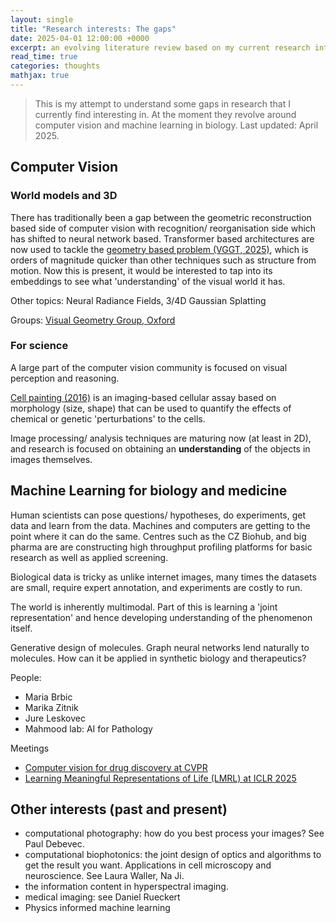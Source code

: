 ```yaml
---
layout: single
title: "Research interests: The gaps"
date: 2025-04-01 12:00:00 +0000
excerpt: an evolving literature review based on my current research interests
read_time: true
categories: thoughts
mathjax: true
---
```


> This is my attempt to understand some gaps in research that I currently find interesting in. At the moment they revolve around computer vision and machine learning in biology. Last updated: April 2025.

## Computer Vision

### World models and 3D

There has traditionally been a gap between the geometric reconstruction based side of computer vision with recognition/ reorganisation side which has shifted to neural network based. Transformer based architectures are now used to tackle the [geometry based problem (VGGT, 2025)](https://arxiv.org/pdf/2503.11651), which is orders of magnitude quicker than other techniques such as structure from motion. Now this is present, it would be interested to tap into its embeddings to see what 'understanding' of the visual world it has.

Other topics: Neural Radiance Fields, 3/4D Gaussian Splatting

Groups: [Visual Geometry Group, Oxford](https://www.robots.ox.ac.uk/~vgg/research/)

### For science

A large part of the computer vision community is focused on visual perception and reasoning.

[Cell painting (2016)](https://www.nature.com/articles/s41596-023-00840-9) is an imaging-based cellular assay based on morphology (size, shape) that can be used to quantify the effects of chemical or genetic 'perturbations' to the cells.

Image processing/ analysis techniques are maturing now (at least in 2D), and research is focused on obtaining an **understanding** of the objects in images themselves.

## Machine Learning for biology and medicine

Human scientists can pose questions/ hypotheses, do experiments, get data and learn from the data. Machines and computers are getting to the point where it can do the same. Centres such as the CZ Biohub, and big pharma are are constructing high throughput profiling platforms for basic research as well as applied screening.

Biological data is tricky as unlike internet images, many times the datasets are small, require expert annotation, and experiments are costly to run.

The world is inherently multimodal. Part of this is learning a 'joint representation' and hence developing understanding of the phenomenon itself.

Generative design of molecules. Graph neural networks lend naturally to molecules. How can it be applied in synthetic biology and therapeutics?

People:

- Maria Brbic
- Marika Zitnik
- Jure Leskovec
- Mahmood lab: AI for Pathology

Meetings

- [Computer vision for drug discovery at CVPR](https://cvdd-cvpr25.github.io/)
- [Learning Meaningful Representations of Life (LMRL) at ICLR 2025](https://www.lmrl.org/)

## Other interests (past and present)

- computational photography: how do you best process your images? See Paul Debevec.
- computational biophotonics: the joint design of optics and algorithms to get the result you want. Applications in cell microscopy and neuroscience. See Laura Waller, Na Ji.
- the information content in hyperspectral imaging.
- medical imaging: see Daniel Rueckert
- Physics informed machine learning
